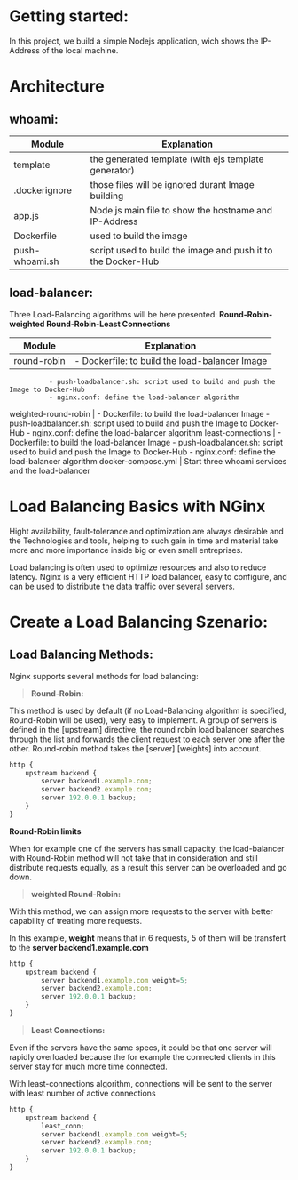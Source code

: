# Getting started:

In this project, we build a simple Nodejs application, wich shows the IP-Address of the local machine.

# Architecture

## whoami:

Module | Explanation
---------------- | ----------------
template | the generated template (with ejs template generator)
.dockerignore | those files will be ignored durant Image building
app.js | Node js main file to show the hostname and IP-Address
Dockerfile | used to build the image
push-whoami.sh | script used to build the image and push it to the Docker-Hub


## load-balancer:

Three Load-Balancing algorithms will be here presented: **Round-Robin-weighted Round-Robin-Least Connections**

Module | Explanation
---------------- | ----------------
round-robin | - Dockerfile: to build the load-balancer Image
              - push-loadbalancer.sh: script used to build and push the Image to Docker-Hub
              - nginx.conf: define the load-balancer algorithm 
weighted-round-robin | - Dockerfile: to build the load-balancer Image
              - push-loadbalancer.sh: script used to build and push the Image to Docker-Hub
              - nginx.conf: define the load-balancer algorithm 
least-connections | - Dockerfile: to build the load-balancer Image
              - push-loadbalancer.sh: script used to build and push the Image to Docker-Hub
              - nginx.conf: define the load-balancer algorithm 
docker-compose.yml | Start three whoami services and the load-balancer

# Load Balancing Basics with NGinx

Hight availability, fault-tolerance and optimization are always desirable and the Technologies and tools, helping to such gain in time and material take more and more importance inside big or even small entreprises.

Load balancing is often used to optimize resources and also to reduce latency.
Nginx is a very efficient HTTP load balancer, easy to configure, and can be used to distribute the data traffic over several servers.

# Create a Load Balancing Szenario:

## Load Balancing Methods:

Nginx supports several methods for load balancing:

> **Round-Robin:**

This method is used by default (if no Load-Balancing algorithm is specified, Round-Robin will be used), very easy to implement. A group of servers is defined in the [upstream] directive, the round robin load balancer searches through the list and forwards the client request to each server one after the other.
Round-robin method takes the [server] [weights] into account.

```javascript
http {
    upstream backend {
        server backend1.example.com;
        server backend2.example.com;
        server 192.0.0.1 backup;
    }
}
```

**Round-Robin limits**

When for example one of the servers has small capacity, the load-balancer with Round-Robin method will not take that in consideration and still distribute requests equally, as a result this server can be overloaded and go down.

> **weighted Round-Robin:**

With this method, we can assign more requests to the server with better capability of treating more requests.

In this example, **weight** means that in 6 requests, 5 of them will be transfert to the **server backend1.example.com**

```javascript
http {
    upstream backend {
        server backend1.example.com weight=5;
        server backend2.example.com;
        server 192.0.0.1 backup;
    }
}
```

> **Least Connections:**

Even if the servers have the same specs, it could be that one server will rapidly overloaded because the for example the connected clients in this server stay for much more time connected.

With least-connections algorithm, connections will be sent to the server with least number of active connections

```javascript
http {
    upstream backend {
        least_conn;
        server backend1.example.com weight=5;
        server backend2.example.com;
        server 192.0.0.1 backup;
    }
}
```